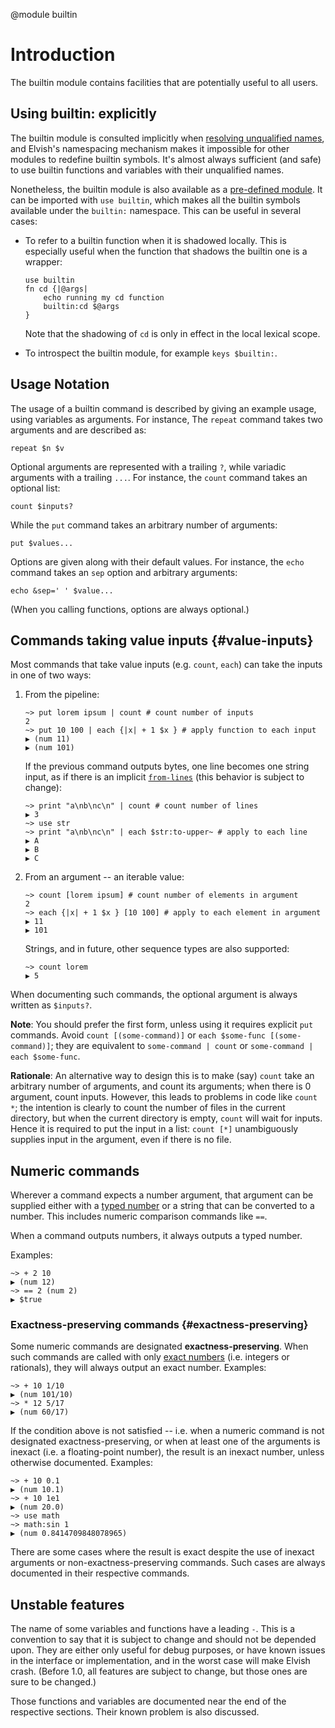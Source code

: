 <!-- toc -->

@module builtin

# Introduction

The builtin module contains facilities that are potentially useful to all users.

## Using builtin: explicitly

The builtin module is consulted implicitly when
[resolving unqualified names](language.html#scoping-rule), and Elvish's
namespacing mechanism makes it impossible for other modules to redefine builtin
symbols. It's almost always sufficient (and safe) to use builtin functions and
variables with their unqualified names.

Nonetheless, the builtin module is also available as a
[pre-defined module](language.html#pre-defined-modules). It can be imported with
`use builtin`, which makes all the builtin symbols available under the
`builtin:` namespace. This can be useful in several cases:

-   To refer to a builtin function when it is shadowed locally. This is
    especially useful when the function that shadows the builtin one is a
    wrapper:

    ```elvish
    use builtin
    fn cd {|@args|
        echo running my cd function
        builtin:cd $@args
    }
    ```

    Note that the shadowing of `cd` is only in effect in the local lexical
    scope.

-   To introspect the builtin module, for example `keys $builtin:`.

## Usage Notation

The usage of a builtin command is described by giving an example usage, using
variables as arguments. For instance, The `repeat` command takes two arguments
and are described as:

```elvish
repeat $n $v
```

Optional arguments are represented with a trailing `?`, while variadic arguments
with a trailing `...`. For instance, the `count` command takes an optional list:

```elvish
count $inputs?
```

While the `put` command takes an arbitrary number of arguments:

```elvish
put $values...
```

Options are given along with their default values. For instance, the `echo`
command takes an `sep` option and arbitrary arguments:

```elvish
echo &sep=' ' $value...
```

(When you calling functions, options are always optional.)

## Commands taking value inputs {#value-inputs}

Most commands that take value inputs (e.g. `count`, `each`) can take the inputs
in one of two ways:

1.  From the pipeline:

    ```elvish-transcript
    ~> put lorem ipsum | count # count number of inputs
    2
    ~> put 10 100 | each {|x| + 1 $x } # apply function to each input
    ▶ (num 11)
    ▶ (num 101)
    ```

    If the previous command outputs bytes, one line becomes one string input, as
    if there is an implicit [`from-lines`]() (this behavior is subject to
    change):

    ```elvish-transcript
    ~> print "a\nb\nc\n" | count # count number of lines
    ▶ 3
    ~> use str
    ~> print "a\nb\nc\n" | each $str:to-upper~ # apply to each line
    ▶ A
    ▶ B
    ▶ C
    ```

2.  From an argument -- an iterable value:

    ```elvish-transcript
    ~> count [lorem ipsum] # count number of elements in argument
    2
    ~> each {|x| + 1 $x } [10 100] # apply to each element in argument
    ▶ 11
    ▶ 101
    ```

    Strings, and in future, other sequence types are also supported:

    ```elvish-transcript
    ~> count lorem
    ▶ 5
    ```

When documenting such commands, the optional argument is always written as
`$inputs?`.

**Note**: You should prefer the first form, unless using it requires explicit
`put` commands. Avoid `count [(some-command)]` or
`each $some-func [(some-command)]`; they are equivalent to
`some-command | count` or `some-command | each $some-func`.

**Rationale**: An alternative way to design this is to make (say) `count` take
an arbitrary number of arguments, and count its arguments; when there is 0
argument, count inputs. However, this leads to problems in code like `count *`;
the intention is clearly to count the number of files in the current directory,
but when the current directory is empty, `count` will wait for inputs. Hence it
is required to put the input in a list: `count [*]` unambiguously supplies input
in the argument, even if there is no file.

## Numeric commands

Wherever a command expects a number argument, that argument can be supplied
either with a [typed number](language.html#number) or a string that can be
converted to a number. This includes numeric comparison commands like `==`.

When a command outputs numbers, it always outputs a typed number.

Examples:

```elvish-transcript
~> + 2 10
▶ (num 12)
~> == 2 (num 2)
▶ $true
```

### Exactness-preserving commands {#exactness-preserving}

Some numeric commands are designated **exactness-preserving**. When such
commands are called with only [exact numbers](./language.html#exactness) (i.e.
integers or rationals), they will always output an exact number. Examples:

```elvish-transcript
~> + 10 1/10
▶ (num 101/10)
~> * 12 5/17
▶ (num 60/17)
```

If the condition above is not satisfied -- i.e. when a numeric command is not
designated exactness-preserving, or when at least one of the arguments is
inexact (i.e. a floating-point number), the result is an inexact number, unless
otherwise documented. Examples:

```elvish-transcript
~> + 10 0.1
▶ (num 10.1)
~> + 10 1e1
▶ (num 20.0)
~> use math
~> math:sin 1
▶ (num 0.8414709848078965)
```

There are some cases where the result is exact despite the use of inexact
arguments or non-exactness-preserving commands. Such cases are always documented
in their respective commands.

## Unstable features

The name of some variables and functions have a leading `-`. This is a
convention to say that it is subject to change and should not be depended upon.
They are either only useful for debug purposes, or have known issues in the
interface or implementation, and in the worst case will make Elvish crash.
(Before 1.0, all features are subject to change, but those ones are sure to be
changed.)

Those functions and variables are documented near the end of the respective
sections. Their known problem is also discussed.
